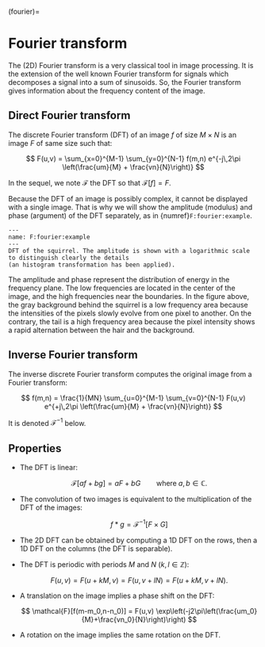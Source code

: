 (fourier)=
# Fourier transform

The (2D) Fourier transform is a very classical tool in image processing.
It is the extension of the well known Fourier transform for signals which decomposes a signal into a sum of sinusoids.
So, the Fourier transform gives information about the frequency content of the image.

<!-- expliquer ce qu'est le "frequency content" -->
<!-- Les Topos ne connaissent pas => il faut considérer que c'est une nouvelle notion. Donc, développer un peu plus en commençant plus doucement -->


## Direct Fourier transform

The discrete Fourier transform (DFT) of an image $f$ of size $M \times N$ is an image $F$ of same size such that:

$$
  F(u,v) = \sum_{x=0}^{M-1} \sum_{y=0}^{N-1} f(m,n) e^{-j\,2\pi \left(\frac{um}{M} + \frac{vn}{N}\right)}
$$

In the sequel, we note $\mathcal{F}$ the DFT so that $\mathcal{F}[f] = F$.

Because the DFT of an image is possibly complex, it cannot be displayed with a single image.
That is why we will show the amplitude (modulus) and phase (argument) of the DFT separately, as in {numref}`F:fourier:example`.

```{figure} fourier-example.svg
---
name: F:fourier:example
---
DFT of the squirrel. The amplitude is shown with a logarithmic scale to distinguish clearly the details
(an histogram transformation has been applied).
```

The amplitude and phase represent the distribution of energy in the frequency plane.
The low frequencies are located in the center of the image, and the high frequencies near the boundaries.
In the figure above, the gray background behind the squirrel is a low frequency area because the intensities of the pixels slowly evolve from one pixel to another.
On the contrary, the tail is a high frequency area because the pixel intensity shows a rapid alternation between the hair and the background.


## Inverse Fourier transform

The inverse discrete Fourier transform computes the original image from a Fourier transform:

$$
  f(m,n) = \frac{1}{MN} \sum_{u=0}^{M-1} \sum_{v=0}^{N-1} F(u,v) e^{+j\,2\pi \left(\frac{um}{M} + \frac{vn}{N}\right)}
$$

It is denoted $\mathcal{F}^{-1}$ below.


## Properties

* The DFT is linear:
  
  $$
    \mathcal{F}[af + bg] = aF + bG
    \qquad\text{where}\; a,b\in\mathbb{C}.
  $$
  
* The convolution of two images is equivalent to the multiplication of the DFT of the images:

  $$
    f * g = \mathcal{F}^{-1}[F \times G]
  $$

* The 2D DFT can be obtained by computing a 1D DFT on the rows, then a 1D DFT on the columns
  (the DFT is separable).

* The DFT is periodic with periods $M$ and $N$ ($k, l \in \mathbb{Z}$):
  
  $$
    F(u,v) = F(u+kM,v) = F(u,v+lN) = F(u+kM,v+lN).
  $$

* A translation on the image implies a phase shift on the DFT:
  
  $$
    \mathcal{F}[f(m-m_0,n-n_0)] = F(u,v) \exp\left(-j2\pi\left(\frac{um_0}{M}+\frac{vn_0}{N}\right)\right)
  $$

* A rotation on the image implies the same rotation on the DFT.

<!-- Illustrer toutes ces propriétés -->